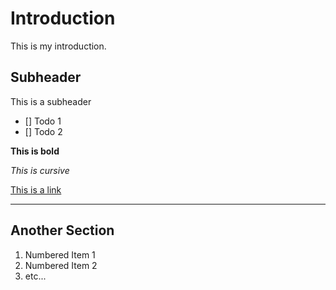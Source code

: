# Introduction
This is my introduction.

## Subheader
This is a subheader

- [] Todo 1
- [] Todo 2

**This is bold**

*This is cursive*

[This is a link](https://github.com)

---

## Another Section

1. Numbered Item 1
2. Numbered Item 2
3. etc...
